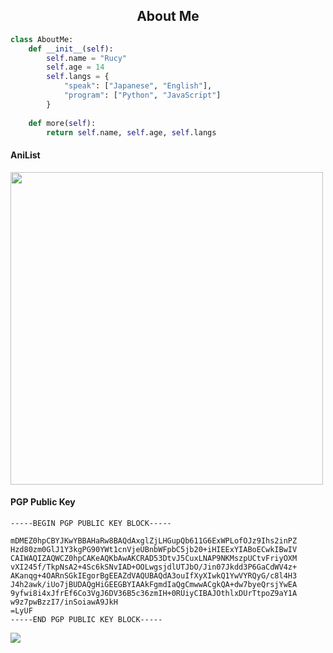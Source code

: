 <h2 align="center">About Me </h2>

```python
class AboutMe:
    def __init__(self):
        self.name = "Rucy"
        self.age = 14
        self.langs = {
            "speak": ["Japanese", "English"],
            "program": ["Python", "JavaScript"]
        }
    
    def more(self):
        return self.name, self.age, self.langs
```

#### AniList
<img src="https://img.anili.st/user/6670746" width="500">

#### PGP Public Key
```pgp
-----BEGIN PGP PUBLIC KEY BLOCK-----

mDMEZ0hpCBYJKwYBBAHaRw8BAQdAxglZjLHGupQb611G6ExWPLofOJz9Ihs2inPZ
Hzd80zm0GlJ1Y3kgPG90YWt1cnVjeUBnbWFpbC5jb20+iHIEExYIABoECwkIBwIV
CAIWAQIZAQWCZ0hpCAKeAQKbAwAKCRAD53DtvJ5CuxLNAP9NKMszpUCtvFriyOXM
vXI245f/TkpNsA2+4Sc6kSNvIAD+OOLwgsjdlUTJbO/Jin07Jkdd3P6GaCdWV4z+
AKanqg+4OARnSGkIEgorBgEEAZdVAQUBAQdA3ouIfXyXIwkQ1YwVYRQyG/c8l4H3
J4h2awk/iUo7jBUDAQgHiGEEGBYIAAkFgmdIaQgCmwwACgkQA+dw7byeQrsjYwEA
9yfwi8i4xJfrEf6Co3VgJ6DV36B5c36zmIH+0RUiyCIBAJOthlxDUrTtpoZ9aY1A
w9z7pwBzzI7/inSoiawA9JkH
=LyUF
-----END PGP PUBLIC KEY BLOCK-----
```
<a href="https://t.me/rucyontop" target="_blank"><img src="https://img.shields.io/badge/Telegram-%40rucyontop-28a8ea"></a>
